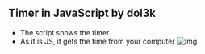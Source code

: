 ## Timer in JavaScript by dol3k
* The script shows the timer.
* As it is JS, it gets the time from your computer
![img](https://imgur.com/a/XPIFq6b)
